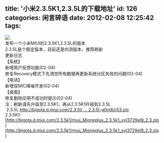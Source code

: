 title: '小米2.3.5K1,2.3.5L的下载地址'
id: 126
categories: 闲言碎语
date: 2012-02-08 12:25:42
tags:
---

![](http://m2.img.libdd.com/farm4/2012/0821/18/ECDF1A7259134B748B107103DCAC1B58FF414C9BE40C_470_470.JPEG)</img>
</br>发布一个小米MIUI的2.3.5K1,2.3.5L的版本
</br>2.3.5L是个稳定版本，目前还是内测版本，推荐刷新
</br>更新日志
</br>【系统】
</br>新增用户反馈功能(02-04)
</br>修复Recovery模式下先清空所有数据再更新系统分区失败的问题(02-04)
</br>【电话】
</br>新增双MIC降噪开发(02-04)
</br>【桌面】
</br>修复删除应用不成功时提示(02-04)
</br><span>注：刷新请先升级至2.3.5K1，再从2.3.5K1升级到2.3.5L</span>
</br>&nbsp;2.3.5L:[http://bigota.d.miui.com/2.3.5l/ ... 2.3.5l-g0m8zj53.zip](http://bigota.d.miui.com/2.3.5l/miui-ota-mione_plus-2.3.5k1-2.3.5l-g0m8zj53.zip)
</br>2.3.5K1:[http://bigota.d.miui.com/2.3.5k1/miui_Mioneplus_2.3.5k1_xyl3729el9_2.3.zip](http://bigota.d.miui.com/2.3.5k1/miui_Mioneplus_2.3.5k1_xyl3729el9_2.3.zip)
